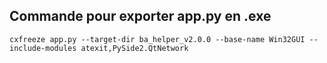 ## Commande pour exporter app.py en .exe

```batch
cxfreeze app.py --target-dir ba_helper_v2.0.0 --base-name Win32GUI --include-modules atexit,PySide2.QtNetwork
```
